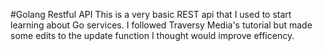 #Golang Restful API
This is a very basic REST api that I used to start learning about Go services. I followed Traversy Media's tutorial but made some edits to the update function I thought would improve efficency.
